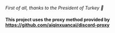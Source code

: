*First of all, thanks to the President of Turkey 📯*

#### This project uses the proxy method provided by https://github.com/aiqinxuancai/discord-proxy
